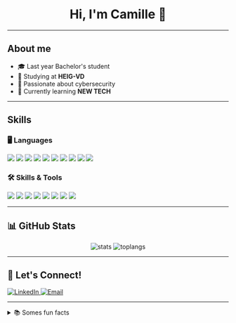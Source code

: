 <!-- Titre principal -->
<h1 align="center">Hi, I'm Camille 👋</h1>

---

## About me  
- 🎓 Last year Bachelor's student
- 🏫 Studying at **HEIG-VD**
- 🔐 Passionate about cybersecurity
- 🌱 Currently learning **NEW TECH**

---

## Skills

### 🖥️ Languages  
<p>
  <img src="https://img.shields.io/badge/C-000?style=for-the-badge&logo=c&logoColor=00599c"/>
  <img src="https://img.shields.io/badge/C++-000?style=for-the-badge&logo=cplusplus&logoColor=00599c"/>
  <img src="https://img.shields.io/badge/Python-000?style=for-the-badge&logo=python&logoColor=FFD43B"/>
  <img src="https://img.shields.io/badge/Java-000?style=for-the-badge&logo=java&logoColor=007396"/>
  <img src="https://img.shields.io/badge/JavaScript-000?style=for-the-badge&logo=javascript&logoColor=F7DF1E"/>
  <img src="https://img.shields.io/badge/CSS3-000?style=for-the-badge&logo=css3&logoColor=1572B6"/>
  <img src="https://img.shields.io/badge/HTML5-000?style=for-the-badge&logo=html5&logoColor=E34F26"/>
  <img src="https://img.shields.io/badge/Kotlin-000?style=for-the-badge&logo=kotlin&logoColor=7F52FF"/>
  <img src="https://img.shields.io/badge/R-000?style=for-the-badge&logo=r&logoColor=276DC3"/>
  <img src="https://img.shields.io/badge/Markdown-000?style=for-the-badge&logo=markdown&logoColor=white"/>
</p>

### 🛠️ Skills & Tools
<p>
  <img src="https://img.shields.io/badge/Git-000?style=for-the-badge&logo=git&logoColor=f05030"/>
  <img src="https://img.shields.io/badge/GitHub-000?style=for-the-badge&logo=github&logoColor=ffffff"/>
  <img src="https://img.shields.io/badge/VS&nbsp;Code-000?style=for-the-badge&logo=visualstudiocode&logoColor=007ACC"/>
  <img src="https://img.shields.io/badge/Linux-000?style=for-the-badge&logo=linux&logoColor=FCC624"/>
  <img src="https://img.shields.io/badge/Android&nbsp;Studio-000?style=for-the-badge&logo=androidstudio&logoColor=3DDC84"/>
  <img src="https://img.shields.io/badge/AWS-000?style=for-the-badge&logo=amazonaws&logoColor=FF9900"/>
  <img src="https://img.shields.io/badge/Windows-000?style=for-the-badge&logo=windows&logoColor=0078D6"/>
  <img src="https://img.shields.io/badge/Docker-000?style=for-the-badge&logo=docker&logoColor=2496ED"/>
</p>

---

## 📊 GitHub Stats  
<p align="center">
  <img src="https://github-readme-stats.vercel.app/api?username=CamilleKoestli&show_icons=true&theme=github_dark&hide_border=true" alt="stats"/>
  <img src="https://github-readme-stats.vercel.app/api/top-langs/?username=CamilleKoestli&layout=compact&theme=github_dark&hide_border=true" alt="toplangs"/>
</p>

---

## 🤝 Let's Connect!
<p>
  <a href="https://linkedin.com/in/camille-koestli/" target="_blank">
    <img src="https://img.shields.io/badge/LinkedIn-0a66c2?style=for-the-badge&logo=linkedin&logoColor=white" alt="LinkedIn">
  </a>
  <a href="mailto:camille.koestli@heig-vd.ch">
    <img src="https://img.shields.io/badge/email-D14836?style=for-the-badge&logo=gmail&logoColor=white" alt="Email">
  </a>
</p>

---

<details>
<summary>📚 Somes fun facts</summary>

- 💡 I love solving CTF challenges.
- ✏️ I'm drawing for 10 years.
- 🍜 Ramen addict.
</details>
